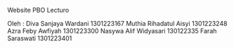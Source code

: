 Website PBO 
Lecturo

Oleh : 
Diva Sanjaya Wardani 1301223167
Muthia Rihadatul Aisyi 1301223248
Azra Feby Awfiyah 1301223300
Nasywa Alif Widyasari 130122335
Farah Saraswati 1301223401
